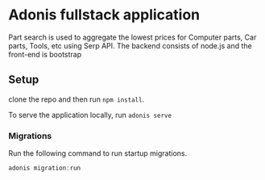 # Adonis fullstack application

Part search is used to aggregate the lowest prices for Computer parts, Car parts, Tools, etc using Serp API.
The backend consists of node.js and the front-end is bootstrap

## Setup

clone the repo and then run `npm install`.

To serve the application locally, run `adonis serve`


### Migrations

Run the following command to run startup migrations.

```js
adonis migration:run
```
